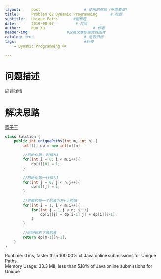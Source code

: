 ```yaml
---
layout:     post   				    # 使用的布局（不需要改）
title:      Problem 62 Dynamic Programming      # 标题 
subtitle:   Unique Paths       #副标题
date:       2019-08-07			# 时间
author:     Nuo Xu 						# 作者
header-img:              	#这篇文章标题背景图片
catalog: true 						# 是否归档
tags:								#标签
    - Dynamic Programming 中

---
```

# 问题描述
[问题详情](https://leetcode.com/problems/unique-paths/)
# 解决思路
[篮子王](https://www.youtube.com/watch?v=O9GhDaafmmo)
```java
class Solution {
    public int uniquePaths(int m, int n) {
        int[][] dp = new int[m][n];
        
        //初始化第一列都为1
        for(int i = 0; i < m;i++){
            dp[i][0] = 1;
        }
        
        //初始化第一行都为1
        for(int j = 0; j < n;j++){
            dp[0][j] = 1;
        }
        
        //里面的每一个的值为左+上的值
        for(int i = 1; i < m;i++){
            for(int j = 1;j < n; j++){
                dp[i][j] = dp[i-1][j] + dp[i][j-1];
            }
        }
        
        //返回最右下角的值
        return dp[m-1][n-1];
    }
}
```
Runtime: 0 ms, faster than 100.00% of Java online submissions for Unique Paths.  
Memory Usage: 33.3 MB, less than 5.18% of Java online submissions for Unique 
